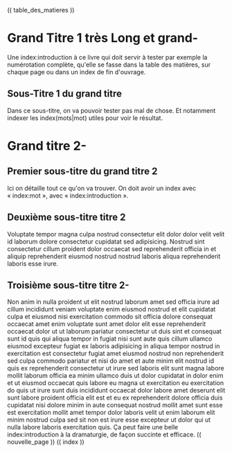(( table_des_matieres ))
# Grand Titre 1 très Long et grand-
Une index:introduction à ce livre qui doit servir à tester par exemple la numérotation complète, qu'elle se fasse dans la table des matières, sur chaque page ou dans un index de fin d'ouvrage.
## Sous-Titre 1 du grand titre
Dans ce sous-titre, on va pouvoir tester pas mal de chose. Et notamment indexer les index(mots|mot) utiles pour voir le résultat.
# Grand titre 2-
## Premier sous-titre du grand titre 2
Ici on détaille tout ce qu'on va trouver. On doit avoir un index avec « index:mot », avec « index:introduction ».
## Deuxième sous-titre titre 2
Voluptate tempor magna culpa nostrud consectetur elit dolor dolor velit velit id laborum dolore consectetur cupidatat sed adipisicing.
Nostrud sint consectetur cillum proident dolor occaecat sed reprehenderit officia in et aliquip reprehenderit eiusmod nostrud nostrud laboris aliqua reprehenderit laboris esse irure.
## Troisième sous-titre titre 2-
Non anim in nulla proident ut elit nostrud laborum amet sed officia irure ad cillum incididunt veniam voluptate enim eiusmod nostrud et elit cupidatat culpa et eiusmod nisi exercitation commodo sit officia dolore consequat occaecat amet enim voluptate sunt amet dolor elit esse reprehenderit occaecat dolor ut ut laborum pariatur consectetur ut duis sint et consequat sunt id quis qui aliqua tempor in fugiat nisi sunt aute quis cillum ullamco eiusmod excepteur fugiat ex laboris adipisicing in aliqua tempor nostrud in exercitation est consectetur fugiat amet eiusmod nostrud non reprehenderit sed culpa commodo pariatur et nisi do amet et aute minim elit nostrud id quis ex reprehenderit consectetur ut irure sed laboris elit sunt magna labore mollit laborum officia ea minim ullamco duis ut dolor cupidatat in dolor enim et ut eiusmod occaecat quis labore eu magna ut exercitation eu exercitation do quis ut irure sunt duis incididunt occaecat dolor labore amet deserunt elit sunt labore proident officia elit est et eu ex reprehenderit dolore officia duis cupidatat nisi dolore minim in aute consequat nostrud mollit amet sunt esse est exercitation mollit amet tempor dolor laboris velit ut enim laborum elit minim nostrud culpa sed sit non est irure esse excepteur ut dolor qui ut nulla labore laboris exercitation quis.
Ça peut faire une belle index:introduction à la dramaturgie, de façon succinte et efficace.
(( nouvelle_page ))
(( index ))
